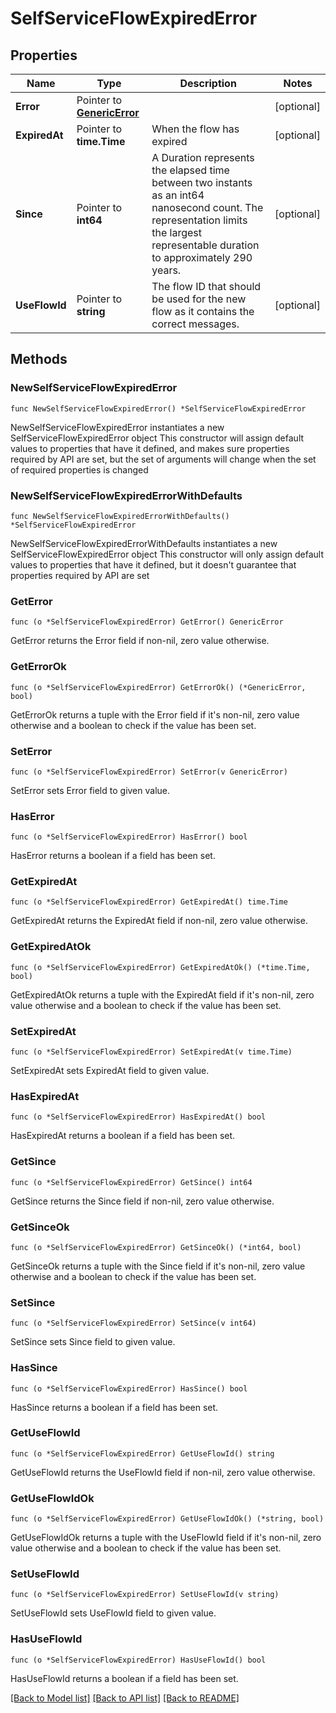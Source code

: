 # SelfServiceFlowExpiredError

## Properties

Name | Type | Description | Notes
------------ | ------------- | ------------- | -------------
**Error** | Pointer to [**GenericError**](GenericError.md) |  | [optional] 
**ExpiredAt** | Pointer to **time.Time** | When the flow has expired | [optional] 
**Since** | Pointer to **int64** | A Duration represents the elapsed time between two instants as an int64 nanosecond count. The representation limits the largest representable duration to approximately 290 years. | [optional] 
**UseFlowId** | Pointer to **string** | The flow ID that should be used for the new flow as it contains the correct messages. | [optional] 

## Methods

### NewSelfServiceFlowExpiredError

`func NewSelfServiceFlowExpiredError() *SelfServiceFlowExpiredError`

NewSelfServiceFlowExpiredError instantiates a new SelfServiceFlowExpiredError object
This constructor will assign default values to properties that have it defined,
and makes sure properties required by API are set, but the set of arguments
will change when the set of required properties is changed

### NewSelfServiceFlowExpiredErrorWithDefaults

`func NewSelfServiceFlowExpiredErrorWithDefaults() *SelfServiceFlowExpiredError`

NewSelfServiceFlowExpiredErrorWithDefaults instantiates a new SelfServiceFlowExpiredError object
This constructor will only assign default values to properties that have it defined,
but it doesn't guarantee that properties required by API are set

### GetError

`func (o *SelfServiceFlowExpiredError) GetError() GenericError`

GetError returns the Error field if non-nil, zero value otherwise.

### GetErrorOk

`func (o *SelfServiceFlowExpiredError) GetErrorOk() (*GenericError, bool)`

GetErrorOk returns a tuple with the Error field if it's non-nil, zero value otherwise
and a boolean to check if the value has been set.

### SetError

`func (o *SelfServiceFlowExpiredError) SetError(v GenericError)`

SetError sets Error field to given value.

### HasError

`func (o *SelfServiceFlowExpiredError) HasError() bool`

HasError returns a boolean if a field has been set.

### GetExpiredAt

`func (o *SelfServiceFlowExpiredError) GetExpiredAt() time.Time`

GetExpiredAt returns the ExpiredAt field if non-nil, zero value otherwise.

### GetExpiredAtOk

`func (o *SelfServiceFlowExpiredError) GetExpiredAtOk() (*time.Time, bool)`

GetExpiredAtOk returns a tuple with the ExpiredAt field if it's non-nil, zero value otherwise
and a boolean to check if the value has been set.

### SetExpiredAt

`func (o *SelfServiceFlowExpiredError) SetExpiredAt(v time.Time)`

SetExpiredAt sets ExpiredAt field to given value.

### HasExpiredAt

`func (o *SelfServiceFlowExpiredError) HasExpiredAt() bool`

HasExpiredAt returns a boolean if a field has been set.

### GetSince

`func (o *SelfServiceFlowExpiredError) GetSince() int64`

GetSince returns the Since field if non-nil, zero value otherwise.

### GetSinceOk

`func (o *SelfServiceFlowExpiredError) GetSinceOk() (*int64, bool)`

GetSinceOk returns a tuple with the Since field if it's non-nil, zero value otherwise
and a boolean to check if the value has been set.

### SetSince

`func (o *SelfServiceFlowExpiredError) SetSince(v int64)`

SetSince sets Since field to given value.

### HasSince

`func (o *SelfServiceFlowExpiredError) HasSince() bool`

HasSince returns a boolean if a field has been set.

### GetUseFlowId

`func (o *SelfServiceFlowExpiredError) GetUseFlowId() string`

GetUseFlowId returns the UseFlowId field if non-nil, zero value otherwise.

### GetUseFlowIdOk

`func (o *SelfServiceFlowExpiredError) GetUseFlowIdOk() (*string, bool)`

GetUseFlowIdOk returns a tuple with the UseFlowId field if it's non-nil, zero value otherwise
and a boolean to check if the value has been set.

### SetUseFlowId

`func (o *SelfServiceFlowExpiredError) SetUseFlowId(v string)`

SetUseFlowId sets UseFlowId field to given value.

### HasUseFlowId

`func (o *SelfServiceFlowExpiredError) HasUseFlowId() bool`

HasUseFlowId returns a boolean if a field has been set.


[[Back to Model list]](../README.md#documentation-for-models) [[Back to API list]](../README.md#documentation-for-api-endpoints) [[Back to README]](../README.md)



